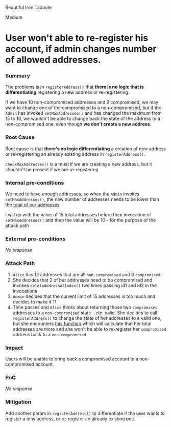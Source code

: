 Beautiful Iron Tadpole

Medium

# User won't able to re-register his account, if admin changes number of allowed addresses.

### Summary

The problems is in `registerAddress()` that **there is no logic that is differentiating** registering a new address or re-registering.

If we have 10 non-compromised addresses and 2 compromised, we may want to change one of the compromised to a non-compromised, but if the `Admin` has invoked `setMaxAddresses()` and has changed the maximum from 15 to 10, we wouldn't be able to change back the state of the address to a non-compromised one, even though **we don't create a new address**.

### Root Cause

Root cause is that **there's no logic differentiating** a creation of new address or re-registering an already existing address in `registerAddress()`.

`checkMaxAddresses()` is a must if we are creating a new address, but it shouldn't be present if we are re-registering

### Internal pre-conditions

We need to have enough addresses, so when the `Admin` invokes `setMaxAddresses()`, the new number of addresses needs to be lower than the [total of our addresses](https://github.com/sherlock-audit/2024-10-ethos-network/blob/main/ethos/packages/contracts/contracts/EthosProfile.sol#L732)

I will go with the value of 15 total addresses before then invocation of `setMaxAddresses()` and then the value will be 10 - for the purpose of the attack path

### External pre-conditions

_No response_

### Attack Path

1. `Alice` has 12 addresses that are all `non-compromised` and 0 `compromised`
2. She decides that 2 of her addresses need to be compromised and invokes `deleteAddressAtIndex()` two times passing id1 and id2 in the invocations
3. `Admin` decides that the current limit of 15 addresses is too much and decides to make it 11
4. Time passes and `Alice` thinks about returning those two `compromised` addresses to a `non-compromised` state - etc. valid.
She decides to call `registerAddress()` to change the state of her addresses to a valid one, but she encounters [this function](https://github.com/sherlock-audit/2024-10-ethos-network/blob/main/ethos/packages/contracts/contracts/EthosProfile.sol#L406) which will calculate that her total addresses are more and she won't be able to re-register her `compromised` address back to a `non-compromised`

### Impact

Users will be unable to bring back a compromised account to a non-compromised account.

### PoC

_No response_

### Mitigation

Add another param in `registerAddress()` to differentiate if the user wants to register a new address, or re-register an already existing one.